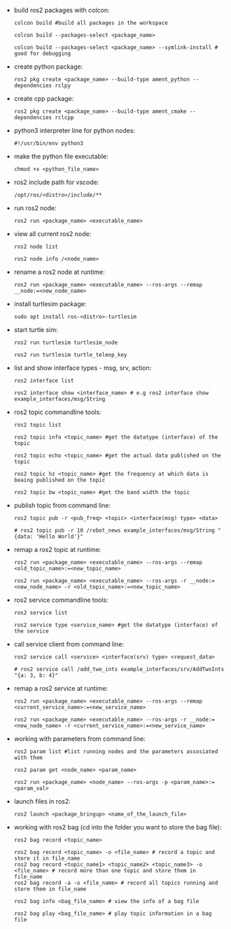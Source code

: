 - build ros2 packages with colcon:
  ```shell
  colcon build #build all packages in the workspace

  colcon build --packages-select <package_name>

  colcon build --packages-select <package_name> --symlink-install # good for debugging
  ```

- create python package:
  ```shell
  ros2 pkg create <package_name> --build-type ament_python --dependencies rclpy
  ```

- create cpp package:
  ```shell
  ros2 pkg create <package_name> --build-type ament_cmake --dependencies rclcpp
  ```

- python3 interpreter line for python nodes:
  ```shell
  #!/usr/bin/env python3
  ```

- make the python file executable:
  ```shell
  chmod +x <python_file_name>
  ```

- ros2 include path for vscode:
  ```shell
  /opt/ros/<distro>/include/**
  ```

- run ros2 node:
  ```shell
  ros2 run <package_name> <executable_name>
  ```

- view all current ros2 node:
  ```shell
  ros2 node list

  ros2 node info /<node_name>
  ```

- rename a ros2 node at runtime:
  ```shell
  ros2 run <package_name> <executable_name> --ros-args --remap __node:=<new_node_name>
  ```

- install turtlesim package:
  ```shell
  sudo apt install ros-<distro>-turtlesim
  ```

- start turtle sim:
  ```shell
  ros2 run turtlesim turtlesim_node

  ros2 run turtlesim turtle_teleop_key
  ```

- list and show interface types - msg, srv, action:
  ```shell
  ros2 interface list

  ros2 interface show <interface_name> # e.g ros2 interface show example_interfaces/msg/String
  ```

- ros2 topic commandline tools:
  ```shell
  ros2 topic list

  ros2 topic info <topic_name> #get the datatype (interface) of the topic

  ros2 topic echo <topic_name> #get the actual data published on the topic

  ros2 topic hz <topic_name> #get the frequency at which data is beaing published on the topic 

  ros2 topic bw <topic_name> #get the band width the topic 
  ```

- publish topic from command line:
  ```shell
  ros2 topic pub -r <pub_freq> <topic> <interface(msg) type> <data>

  # ros2 topic pub -r 10 /robot_news example_interfaces/msg/String "{data: 'Hello World'}"
  ```

- remap a ros2 topic at runtime:
  ```shell
  ros2 run <package_name> <executable_name> --ros-args --remap <old_topic_name>:=<new_topic_name>

  ros2 run <package_name> <executable_name> --ros-args -r __node:=<new_node_name> -r <old_topic_name>:=<new_topic_name>
  ```

- ros2 service commandline tools:
  ```shell
  ros2 service list

  ros2 service type <service_name> #get the datatype (interface) of the service
  ```

- call service client from command line:
  ```shell
  ros2 service call <service> <interface(srv) type> <request_data>

  # ros2 service call /add_two_ints example_interfaces/srv/AddTwoInts "{a: 3, b: 4}"
  ```

- remap a ros2 service at runtime:
  ```shell
  ros2 run <package_name> <executable_name> --ros-args --remap <current_service_name>:=<new_service_name>

  ros2 run <package_name> <executable_name> --ros-args -r __node:=<new_node_name> -r <current_service_name>:=<new_service_name>
  ```

- working with parameters from command line:
  ```shell
  ros2 param list #list running nodes and the parameters assosiated with them

  ros2 param get <node_name> <param_name>

  ros2 run <package_name> <node_name> --ros-args -p <param_name>:=<param_val>
  ```

- launch files in ros2:
  ```shell
  ros2 launch <package_bringup> <name_of_the_launch_file>
  ```

- working with ros2 bag (cd into the folder you want to store the bag file):
  ```shell
  ros2 bag record <topic_name>

  ros2 bag record <topic_name> -o <file_name> # record a topic and store it in file_name
  ros2 bag record <topic_name1> <topic_name2> <topic_name3> -o <file_name> # record more than one topic and store them in file_name
  ros2 bag record -a -o <file_name> # record all topics running and store them in file_name

  ros2 bag info <bag_file_name> # view the info of a bag file

  ros2 bag play <bag_file_name> # play topic information in a bag file
  ```